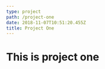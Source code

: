 ```yaml
---
type: project
path: /project-one
date: 2018-11-07T10:51:20.455Z
title: Project One
---
```

# This is project one
